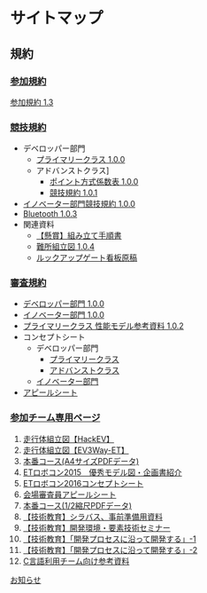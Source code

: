 # サイトマップ
## 規約
### [参加規約](http://www.etrobo.jp/2016/gaiyou/sankakiyaku.php)
[参加規約 1.3](rules/2016_sankakiyaku_1.3.pdf)

### [競技規約](http://www.etrobo.jp/2016/gaiyou/kiyaku.php)
* デベロッパー部門
  * [プライマリークラス 1.0.0](rules/2016_developer_primary_1.0.0.pdf)
  * アドバンストクラス]
    * [ポイント方式係数表 1.0.0](rules/2016_developer_advanced_point_1.0.0.pdf)
    * [競技規約 1.0.1](rules/2016_developer_advanced_kyogi_1.0.1.pdf)
* [イノベーター部門競技規約 1.0.0](rules/2016_inno_kyogi_1.0.0.pdf)
* [Bluetooth 1.0.3](rules/2016_bluetooth_1.0.3.pdf)
* 関連資料
  * [【懸賞】組み立て手順書](rules/2016_kensyou_kumitatezu_1.1.pdf)
  * [難所組立図 1.0.4](rules/2016_nansyo_kumitatezu_1.0.4.pdf)
  * [ルックアップゲート看板原稿](rules/2016_lookupgate.pdf)

### [審査規約](http://www.etrobo.jp/2016/gaiyou/shinsakiyaku.php)
* [デベロッパー部門 1.0.0](rules/ETRC2016_dev_shinsa_rules_1.0.0.pdf)
* [イノベーター部門 1.0.0](rules/ETRC2016_inn_shinsa_rules_1.0.0.pdf)
* [プライマリークラス 性能モデル参考資料 1.0.2](rules/ETR2016_dev_pri_model_1.0.2.pdf)
* コンセプトシート
  * デベロッパー部門
    * [プライマリークラス](rules/ETRC2016_dev_pri_concept.pdf)
    * [アドバンストクラス](rules/ETRC2016_dev_adv_concept.pdf)
  * [イノベーター部門](rules/ETRC2016_inno_concept.pdf)
* [アピールシート](rules/ETRC2016_appeal.pdf)

### [参加チーム専用ページ](https://www.etrobo.jp/2016team/index.php)
1. [走行体組立図【HackEV】](docs/20112106.pdf)
1. [走行体組立図【EV3Way-ET】](docs/20112107.pdf)
1. [本番コース(A4サイズPDFデータ)](docs/20112100.pdf)
1. [ETロボコン2015　優秀モデル図・企画書紹介](docs/models)
1. [ETロボコン2016コンセプトシート](docs/conceptSheets)
1. [会場審査員アピールシート](docs/20112101.pptx)
1. [本番コース(1/2縮尺PDFデータ)](docs/20112116.pdf)
1. [【技術教育】シラバス、事前準備用資料](docs/educations/model)
1. [【技術教育】開発環境・要素技術セミナー](docs/seminar)
1. [【技術教育】「開発プロセスに沿って開発する」-1](docs/educations/process1)
1. [【技術教育】「開発プロセスに沿って開発する」-2](docs/educations/process2)
1. [C言語利用チーム向け参考資料](docs/Clang)

[お知らせ](https://www.etrobo.jp/2016team/infomation.php#101)

